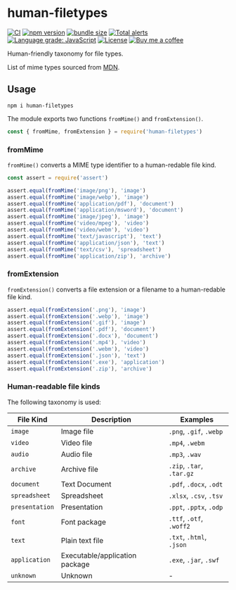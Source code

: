 # human-filetypes

[![CI](https://github.com/anttiviljami/human-filetypes/workflows/CI/badge.svg)](https://github.com/anttiviljami/human-filetypes/actions?query=workflow%3ACI)
[![npm version](https://img.shields.io/npm/v/human-filetypes.svg)](https://www.npmjs.com/package/human-filetypes)
[![bundle size](https://img.shields.io/bundlephobia/minzip/human-filetypes?label=gzip%20bundle)](https://www.npmjs.com/package/human-filetypes)
[![Total alerts](https://img.shields.io/lgtm/alerts/g/anttiviljami/human-filetypes.svg?logo=lgtm&logoWidth=18)](https://lgtm.com/projects/g/anttiviljami/human-filetypes/alerts/)
[![Language grade: JavaScript](https://img.shields.io/lgtm/grade/javascript/g/anttiviljami/human-filetypes.svg?logo=lgtm&logoWidth=18)](https://lgtm.com/projects/g/anttiviljami/human-filetypes/context:javascript)
[![License](http://img.shields.io/:license-mit-blue.svg)](https://github.com/anttiviljami/human-filetypes/blob/master/LICENSE)
[![Buy me a coffee](https://img.shields.io/badge/donate-buy%20me%20a%20coffee-orange)](https://buymeacoff.ee/anttiviljami)

Human-friendly taxonomy for file types.

List of mime types sourced from [MDN](https://developer.mozilla.org/en-US/docs/Web/HTTP/Basics_of_HTTP/MIME_types/Common_types).

## Usage

```
npm i human-filetypes
```

The module exports two functions `fromMime()` and `fromExtension()`.

```js
const { fromMime, fromExtension } = require('human-filetypes')
```

### fromMime

`fromMime()` converts a MIME type identifier to a human-redable file kind.

```js
const assert = require('assert')

assert.equal(fromMime('image/png'), 'image')
assert.equal(fromMime('image/webp'), 'image')
assert.equal(fromMime('application/pdf'), 'document')
assert.equal(fromMime('application/msword'), 'document')
assert.equal(fromMime('image/jpeg'), 'image')
assert.equal(fromMime('video/mpeg'), 'video')
assert.equal(fromMime('video/webm'), 'video')
assert.equal(fromMime('text/javascript'), 'text')
assert.equal(fromMime('application/json'), 'text')
assert.equal(fromMime('text/csv'), 'spreadsheet')
assert.equal(fromMime('application/zip'), 'archive')
```

### fromExtension

`fromExtension()` converts a file extension or a filename to a human-redable file kind.

```js
assert.equal(fromExtension('.png'), 'image')
assert.equal(fromExtension('.webp'), 'image')
assert.equal(fromExtension('.gif'), 'image')
assert.equal(fromExtension('.pdf'), 'document')
assert.equal(fromExtension('.docx'), 'document')
assert.equal(fromExtension('.mp4'), 'video')
assert.equal(fromExtension('.webm'), 'video')
assert.equal(fromExtension('.json'), 'text')
assert.equal(fromExtension('.exe'), 'application')
assert.equal(fromExtension('.zip'), 'archive')
```

### Human-readable file kinds

The following taxonomy is used:

| File Kind      | Description                    | Examples                  |
|----------------|--------------------------------|---------------------------|
| `image`        | Image file                     | `.png`, `.gif`, `.webp`   |
| `video`        | Video file                     | `.mp4`, `.webm`           |
| `audio`        | Audio file                     | `.mp3`, `.wav`            |
| `archive`      | Archive file                   | `.zip`, `.tar`, `.tar.gz` |
| `document`     | Text Document                  | `.pdf`, `.docx`, `.odt`   |
| `spreadsheet`  | Spreadsheet                    | `.xlsx`, `.csv`, `.tsv`   |
| `presentation` | Presentation                   | `.ppt`, `.pptx`, `.odp`   |
| `font`         | Font package                   | `.ttf`, `.otf`, `.woff2`  |
| `text`         | Plain text file                | `.txt`, `.html`, `.json`  |
| `application`  | Executable/application package | `.exe`, `.jar`, `.swf`    |
| `unknown`      | Unknown                        | -                         |

